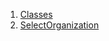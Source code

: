 1.  [Classes](views_pre_auth_screens_select_organization/#classes)
2.  [SelectOrganization](views_pre_auth_screens_select_organization/SelectOrganization-class.html)
